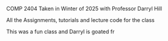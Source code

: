 COMP 2404 Taken in Winter of 2025 with Professor Darryl Hill

All the Assignments, tutorials and lecture code for the class

This was a fun class and Darryl is goated fr
